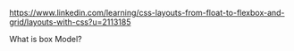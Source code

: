 https://www.linkedin.com/learning/css-layouts-from-float-to-flexbox-and-grid/layouts-with-css?u=2113185

What is box Model?


